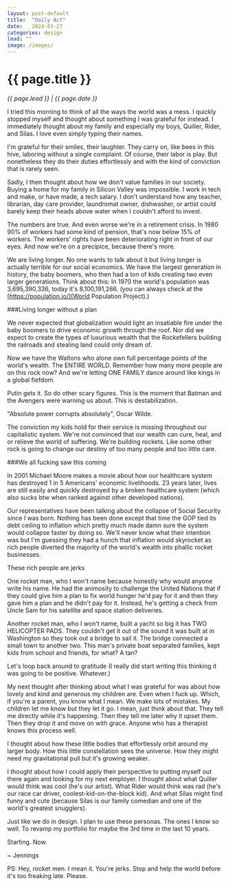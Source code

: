 ```yaml
---
layout: post-default
title:  "Daily Act"
date:   2024-03-27
categories: design
lead: ""
image: /images/
---
```


<h1>{{ page.title }}</h1>
<em>{{ page.lead }} | {{ page.date }}</em>

I tried this morning to think of all the ways the world was a mess. I quickly stopped myself and thought about something I was grateful for instead. I immediately thought about my family and especially my boys, Quiller, Rider, and Silas. I love even simply typing their names.

I'm grateful for their smiles, their laughter. They carry on, like bees in this hive, laboring without a single complaint. Of course, their labor is play. But nonetheless they do their duties effortlessly and with the kind of conviction that is rarely seen.

Sadly, I then thought about how we don't value families in our society. Buying a home for my family in Silicon Valley was impossible. I work in tech and make, or have made, a tech salary. I don't understand how any teacher, librarian, day care provider, laundromat owner, dishwasher, or artist could barely keep their heads above water when I couldn't afford to invest.

The numbers are true. And even worse we're in a retirement crisis. In 1980 90% of workers had some kind of pension, that's now below 15% of workers. The workers' rights have been deteriorating right in front of our eyes. And now we're on a precipice, because there's more.

We are living longer. No one wants to talk about it but living longer is actually terrible for our social economics. We have the largest generation in history, the baby boomers, who then had a ton of kids creating two even larger generations. Think about this: In 1970 the world's population was 3,695,390,336, today it's 8,100,191,266. (you can always check at the [https://population.io/](World Population Project).)

###Living longer without a plan

We never expected that globalization would light an insatiable fire under the baby boomers to drive economic growth through the roof. Nor did we expect to create the types of luxurious wealth that the Rockefellers building the railroads and stealing land could only dream of.

Now we have the Waltons who alone own full percentage points of the world's wealth. The ENTIRE WORLD. Remember how many more people are on this rock now? And we're letting ONE FAMILY dance around like kings in a global fiefdom.

Putin gets it. So do other scary figures. This is the moment that Batman and the Avengers were warning us about. This is destabilization.

"Absolute power corrupts absolutely", Oscar Wilde.

The conviction my kids hold for their service is missing throughout our capitalistic system. We're not convinced that our wealth can cure, heal, and or relieve the world of suffering. We're building rockets. Like some other rock is going to change our destiny of too many people and too little care.

###We all fucking saw this coming

In 2001 Michael Moore makes a movie about how our healthcare system has destroyed 1 in 5 Americans' economic livelihoods. 23 years later, lives are still easily and quickly destroyed by a broken healthcare system (which also sucks btw when ranked against other developed nations).

Our representatives have been talking about the collapse of Social Security since I was born. Nothing has been done except that time the GOP tied its debt ceiling to inflation which pretty much made damn sure the system would collapse faster by doing so. We'll never know what their intention was but I'm guessing they had a hunch that inflation would skyrocket as rich people diverted the majority of the world's wealth into phallic rocket businesses.

These rich people are jerks

One rocket man, who I won't name because honestly why would anyone write his name. He had the animosity to challenge the United Nations that if they could give him a plan to fix world hunger he'd pay for it and then they gave him a plan and he didn't pay for it. Instead, he's getting a check from Uncle Sam for his satellite and space station deliveries.

Another rocket man, who I won't name, built a yacht so big it has TWO HELICOPTER PADS. They couldn't get it out of the sound it was built at in Washington so they took out a bridge to sail it. The bridge connected a small town to another two. This man's private boat separated families, kept kids from school and friends, for what? A tan?

Let's loop back around to gratitude (I really did start writing this thinking it was going to be positive. Whatever.)

My next thought after thinking about what I was grateful for was about how lovely and kind and generous my children are. Even when I fuck up. Which, if you're a parent, you know what I mean. We make lots of mistakes. My children let me know but they let it go. I mean, just think about that. They tell me directly while it's happening. Then they tell me later why it upset them. Then they drop it and move on with grace. Anyone who has a therapist knows this process well.

I thought about how these little bodies that effortlessly orbit around my larger body. How this little constellation sees the universe. How they might need my gravitational pull but it's growing weaker.

I thought about how I could apply their perspective to putting myself out there again and looking for my next employer. I thought about what Quiller would think was cool (he's our artist). What Rider would think was rad (he's our race car driver, coolest-kid-on-the-block kid). And what Silas might find funny and cute (because Silas is our family comedian and one of the world's greatest snugglers).

Just like we do in design. I plan to use these personas. The ones I know so well. To revamp my portfolio for maybe the 3rd time in the last 10 years.

Starting. Now.

~ Jennings

PS: Hey, rocket men. I mean it. You're jerks. Stop and help the world before it's too freaking late. Please.